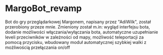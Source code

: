 # MargoBot_revamp

Bot do gry przeglądarkowej Margonem, napisany przez "AdiWilk", został przerobiony przeze mnie.
Zmieniony został m.in:
wygląd interfejsu bota, 
dodanie możliwości włączania/wyłączania bota,
automatyczne uzupełnianie leveli przeciwników w zależności od mapy,
możliwość teleportacji za pomocą przycisku,
wbudowany moduł automatycznej szybkiej walki z możliwością przełączania on/off
